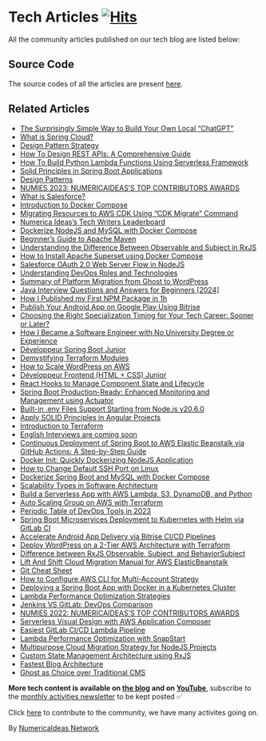# Tech Articles&nbsp;[![Hits](https://hits.seeyoufarm.com/api/count/incr/badge.svg?url=https%3A%2F%2Fgithub.com%2Fnumerica-ideas%2Fcommunity%2Ftree%2Fmaster%2Farticles&count_bg=%2379C83D&title_bg=%23555555&icon=&icon_color=%23E7E7E7&title=hits&edge_flat=false)](https://numericaideas.com/blog)

All the community articles published on our tech blog are listed below:

## Source Code
The source codes of all the articles are present [here](../).

## Related Articles
<!-- ALL-POSTS-LIST:START -->
- [The Surprisingly Simple Way to Build Your Own Local “ChatGPT”](https://numericaideas.com/blog/build-your-own-chatgpt/)
- [What is Spring Cloud?](https://numericaideas.com/blog/what-is-spring-cloud/)
- [Design Pattern Strategy](https://numericaideas.com/blog/design-pattern-strategy/)
- [How To Design REST APIs: A Comprehensive Guide](https://numericaideas.com/blog/how-to-design-rest-apis-a-comprehensive-guide/)
- [How To Build Python Lambda Functions Using Serverless Framework](https://numericaideas.com/blog/how-to-build-python-lambda-functions-using-serverless-framework/)
- [Solid Principles in Spring Boot Applications](https://numericaideas.com/blog/solid-principles-in-spring-boot/)
- [Design Patterns](https://numericaideas.com/blog/design-patterns/)
- [NUMIES 2023: NUMERICAIDEAS’S TOP CONTRIBUTORS AWARDS](https://numericaideas.com/blog/numies-2023/)
- [What is Salesforce?](https://numericaideas.com/blog/what-is-salesforce/)
- [Introduction to Docker Compose](https://numericaideas.com/blog/introduction-to-docker-compose/)
- [Migrating Resources to AWS CDK Using “CDK Migrate” Command](https://numericaideas.com/blog/aws-cdk-migrate/)
- [Numerica Ideas’s Tech Writers Leaderboard](https://numericaideas.com/blog/tech-writers-leaderboard/)
- [Dockerize NodeJS and MySQL with Docker Compose](https://numericaideas.com/blog/docker-compose-nodejs-mysql/)
- [Beginner’s Guide to Apache Maven](https://numericaideas.com/blog/maven-for-beginners/)
- [Understanding the Difference Between Observable and Subject in RxJS](https://numericaideas.com/blog/difference-between-observable-and-subject-in-rxjs/)
- [How to Install Apache Superset using Docker Compose](https://numericaideas.com/blog/install-apache-superset-via-docker-compose/)
- [Salesforce OAuth 2.0 Web Server Flow in NodeJS](https://numericaideas.com/blog/salesforce-oauth2-web-server-flow/)
- [Understanding DevOps Roles and Technologies](https://numericaideas.com/blog/understanding-devops-roles-and-technologies/)
- [Summary of Platform Migration from Ghost to WordPress](https://numericaideas.com/blog/platform-migration-from-ghost-to-wordpress/)
- [Java Interview Questions and Answers for Beginners [2024]](https://numericaideas.com/blog/java-interview-questions-for-beginners/)
- [How I Published my First NPM Package in 1h](https://numericaideas.com/blog/how-i-published-my-first-npm-package-in-1h/)
- [Publish Your Android App on Google Play Using Bitrise](https://numericaideas.com/blog/publish-android-app-on-google-play-using-bitrise/)
- [Choosing the Right Specialization Timing for Your Tech Career: Sooner or Later?](https://numericaideas.com/blog/career-specialization-timing/)
- [How I Became a Software Engineer with No University Degree or Experience](https://numericaideas.com/blog/software-engineer-no-university-degree-or-experience/)
- [Développeur Spring Boot Junior](https://numericaideas.com/blog/developpeur-spring-boot-junior-2/)
- [Demystifying Terraform Modules](https://numericaideas.com/blog/terraform-modules/)
- [How to Scale WordPress on AWS](https://numericaideas.com/blog/aws-scale-wordpress/)
- [Développeur Frontend &lpar;HTML + CSS&rpar; Junior](https://numericaideas.com/blog/developpeur-frontend-html-css-junior-1/)
- [React Hooks to Manage Component State and Lifecycle](https://numericaideas.com/blog/react-hooks/)
- [Spring Boot Production-Ready: Enhanced Monitoring and Management using Actuator](https://numericaideas.com/blog/spring-boot-actuator/)
- [Built-in .env Files Support Starting from Node.js v20.6.0](https://numericaideas.com/blog/nodejs-env-files-support/)
- [Apply SOLID Principles in Angular Projects](https://numericaideas.com/blog/solid-principles-in-angular-cheat-sheet/)
- [Introduction to Terraform](https://numericaideas.com/blog/introduction-to-terraform/)
- [English Interviews are coming soon](https://numericaideas.com/blog/english-interviews-are-coming-soon/)
- [Continuous Deployment of Spring Boot to AWS Elastic Beanstalk via GitHub Actions: A Step-by-Step Guide](https://numericaideas.com/blog/cd-springboot-aws-eb-github-actions/)
- [Docker Init: Quickly Dockerizing NodeJS Application](https://numericaideas.com/blog/quickly-dockerizing-nodejs/)
- [How to Change Default SSH Port on Linux](https://numericaideas.com/blog/change-default-ssh-port-linux/)
- [Dockerize Spring Boot and MySQL with Docker Compose](https://numericaideas.com/blog/docker-compose-springboot-mysql/)
- [Scalability Types in Software Architecture](https://numericaideas.com/blog/scalability-types/)
- [Build a Serverless App with AWS Lambda, S3, DynamoDB, and Python](https://numericaideas.com/blog/aws-serverless-web-application/)
- [Auto Scaling Group on AWS with Terraform](https://numericaideas.com/blog/auto-scaling-group-on-aws-with-terraform/)
- [Periodic Table of DevOps Tools in 2023](https://numericaideas.com/blog/devops-periodic-table/)
- [Spring Boot Microservices Deployment to Kubernetes with Helm via GitLab CI](https://numericaideas.com/blog/springboot-microservices-deployment-kubernetes-helm-gitlabci/)
- [Accelerate Android App Delivery via Bitrise CI/CD Pipelines](https://numericaideas.com/blog/accelerate-android-app-delivery-via-bitrise-ci-cd-pipelines/)
- [Deploy WordPress on a 2-Tier AWS Architecture with Terraform](https://numericaideas.com/blog/deploy-wordpress-2-tier-aws-architecture-with-terraform/)
- [Difference between RxJS Observable, Subject, and BehaviorSubject](https://numericaideas.com/blog/difference-between-rxjs-observable-subject-and-behaviorsubject/)
- [Lift And Shift Cloud Migration Manual for AWS ElasticBeanstalk](https://numericaideas.com/blog/lift-and-shift-cloud-migration-manual-aws-elasticbeanstalk/)
- [Git Cheat Sheet](https://numericaideas.com/blog/git-cheat-sheet/)
- [How to Configure AWS CLI for Multi-Account Strategy](https://numericaideas.com/blog/configure-aws-cli/)
- [Deploying a Spring Boot App with Docker in a Kubernetes Cluster](https://numericaideas.com/blog/deploying-springboot-app-with-docker-and-kubernetes/)
- [Lambda Performance Optimization Strategies](https://numericaideas.com/blog/lambda-cold-starts-optimization-strategies/)
- [Jenkins VS GitLab: DevOps Comparison](https://numericaideas.com/blog/jenkins-vs-gitlab-devops-comparison/)
- [NUMIES 2022: NUMERICAIDEAS’S TOP CONTRIBUTORS AWARDS](https://numericaideas.com/blog/numies-2022/)
- [Serverless Visual Design with AWS Application Composer](https://numericaideas.com/blog/aws-application-composer/)
- [Easiest GitLab CI/CD Lambda Pipeline](https://numericaideas.com/blog/easiest-gitlab-cicd-lambda-pipeline/)
- [Lambda Performance Optimization with SnapStart](https://numericaideas.com/blog/lambda-performance-improvement-with-snapstart/)
- [Multipurpose Cloud Migration Strategy for NodeJS Projects](https://numericaideas.com/blog/multipurpose-cloud-migration-nodejs/)
- [Custom State Management Architecture using RxJS](https://numericaideas.com/blog/custom-rxjs-store-architecture/)
- [Fastest Blog Architecture](https://numericaideas.com/blog/fastest-blog-architecture/)
- [Ghost as Choice over Traditional CMS](https://numericaideas.com/blog/ghost-as-choice-over-traditional-cms/)
<!-- ALL-POSTS-LIST:END -->

**More tech content is available on [the blog](https://numericaideas.com/blog/) and on [YouTube](https://www.youtube.com/@numericaideas/channels?sub_confirmation=1)**, subscribe to the [monthly activities newsletter](https://numericaideas.com/blog/category/news/) to be kept posted ✅

Click [here](https://numericaideas.com/#activities) to contribute to the community, we have many activites going on.

By [NumericaIdeas Network](https://numericaideas.com)
